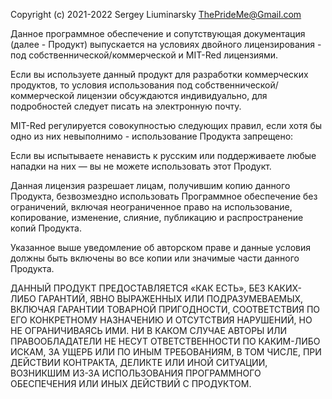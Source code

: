 Copyright (c) 2021-2022 Sergey Liuminarsky ThePrideMe@Gmail.com

Данное программное обеспечение и сопутствующая документация (далее - Продукт) выпускается на условиях двойного
лицензирования - под собственнической/коммерческой и MIT-Red лицензиями.

Если вы используете данный продукт для разработки коммерческих продуктов, то условия использования под 
собственнической/коммерческой лицензии обсуждаются индивидуально, для подробностей следует писать на электронную почту.

MIT-Red регулируется совокупностью следующих правил, если хотя бы одно из них невыполнимо - использование Продукта
запрещено:

Если вы испытываете ненависть к русским или поддерживаете любые нападки на них — вы не можете использовать этот Продукт.

Данная лицензия разрешает лицам, получившим копию данного Продукта, безвозмездно использовать Программное обеспечение
без ограничений, включая неограниченное право на использование, копирование, изменение, слияние, публикацию и
распространение копий Продукта.

Указанное выше уведомление об авторском праве и данные условия должны быть включены во все копии или значимые части
данного Продукта.

ДАННЫЙ ПРОДУКТ ПРЕДОСТАВЛЯЕТСЯ «КАК ЕСТЬ», БЕЗ КАКИХ-ЛИБО ГАРАНТИЙ, ЯВНО ВЫРАЖЕННЫХ ИЛИ ПОДРАЗУМЕВАЕМЫХ, ВКЛЮЧАЯ
ГАРАНТИИ ТОВАРНОЙ ПРИГОДНОСТИ, СООТВЕТСТВИЯ ПО ЕГО КОНКРЕТНОМУ НАЗНАЧЕНИЮ И ОТСУТСТВИЯ НАРУШЕНИЙ, НО НЕ ОГРАНИЧИВАЯСЬ
ИМИ. НИ В КАКОМ СЛУЧАЕ АВТОРЫ ИЛИ ПРАВООБЛАДАТЕЛИ НЕ НЕСУТ ОТВЕТСТВЕННОСТИ ПО КАКИМ-ЛИБО ИСКАМ, ЗА УЩЕРБ ИЛИ ПО ИНЫМ
ТРЕБОВАНИЯМ, В ТОМ ЧИСЛЕ, ПРИ ДЕЙСТВИИ КОНТРАКТА, ДЕЛИКТЕ ИЛИ ИНОЙ СИТУАЦИИ, ВОЗНИКШИМ ИЗ-ЗА ИСПОЛЬЗОВАНИЯ ПРОГРАММНОГО
ОБЕСПЕЧЕНИЯ ИЛИ ИНЫХ ДЕЙСТВИЙ С ПРОДУКТОМ.